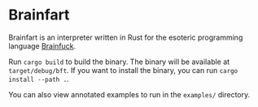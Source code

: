 # Brainfart

Brainfart is an interpreter written in Rust for the esoteric programming
language [Brainfuck](https://en.wikipedia.org/wiki/Brainfuck).

Run `cargo build` to build the binary. The binary will be available at
`target/debug/bft`. If you want to install the binary, you can run `cargo
install --path .`.

You can also view annotated examples to run in the `examples/` directory.
